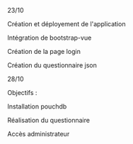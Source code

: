 23/10

Création et déployement de l'application 

Intégration de bootstrap-vue

Création de la page login

Création du questionnaire json


28/10

Objectifs :

Installation pouchdb

Réalisation du questionnaire

Accès administrateur